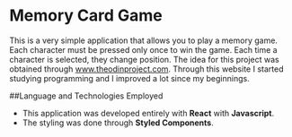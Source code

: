 # Memory Card Game

This is a very simple application that allows you to play a memory game. Each character must be pressed only once to win the game. Each time a character is selected, they change position.
The idea for this project was obtained through www.theodinproject.com. Through this website I started studying programming and I improved a lot since my beginnings.

##Language and Technologies Employed

- This application was developed entirely with **React** with **Javascript**.
- The styling was done through **Styled Components**.
